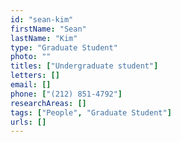 ```yaml
---
id: "sean-kim"
firstName: "Sean"
lastName: "Kim"
type: "Graduate Student"
photo: ""
titles: ["Undergraduate student"]
letters: []
email: []
phone: ["(212) 851-4792"]
researchAreas: []
tags: ["People", "Graduate Student"]
urls: []
---
```

